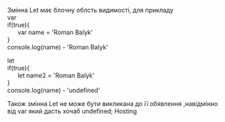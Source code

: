 Змінна Let має блочну облсть видимості, для прикладу <br>
var <br>
if(true){<br>
&nbsp;&nbsp;&nbsp;&nbsp;&nbsp; var name = 'Roman Balyk'<br>
}<br>
console.log(name) - 'Roman Balyk'



let<br>
if(true){<br>
 &nbsp;&nbsp;&nbsp;&nbsp;&nbsp; let name2 = 'Roman Balyk'<br>
}<br>
console.log(name) - 'undefined'




Також змінна Let не може бути викликана до її обявлення ,навідмінно від var який дасть хочаб undefined;
Hosting